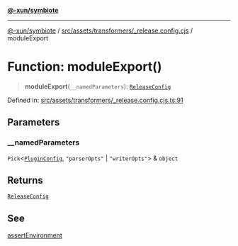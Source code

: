 [**@-xun/symbiote**](../../../../../README.md)

***

[@-xun/symbiote](../../../../../README.md) / [src/assets/transformers/\_release.config.cjs](../README.md) / moduleExport

# Function: moduleExport()

> **moduleExport**(`__namedParameters`): [`ReleaseConfig`](../interfaces/ReleaseConfig.md)

Defined in: [src/assets/transformers/\_release.config.cjs.ts:91](https://github.com/Xunnamius/symbiote/blob/1901cfe78a48fcd1dfae4e3760acf197e8812676/src/assets/transformers/_release.config.cjs.ts#L91)

## Parameters

### \_\_namedParameters

`Pick`\<[`PluginConfig`](../type-aliases/PluginConfig.md), `"parserOpts"` \| `"writerOpts"`\> & `object`

## Returns

[`ReleaseConfig`](../interfaces/ReleaseConfig.md)

## See

[assertEnvironment](assertEnvironment.md)

